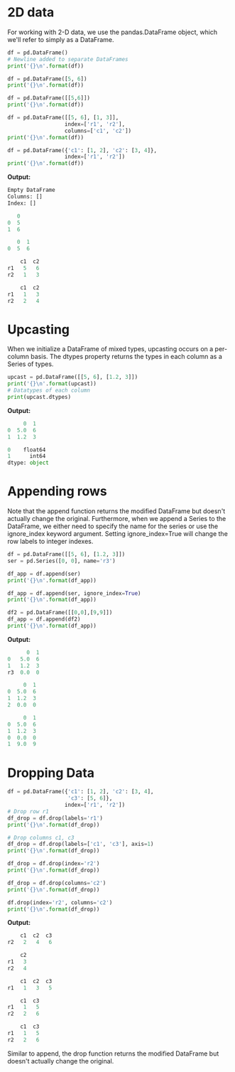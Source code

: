 # 2D data

For working with 2-D data, we use the pandas.DataFrame object, which we'll refer to simply as a DataFrame.

```py
df = pd.DataFrame()
# Newline added to separate DataFrames
print('{}\n'.format(df))

df = pd.DataFrame([5, 6])
print('{}\n'.format(df))

df = pd.DataFrame([[5,6]])
print('{}\n'.format(df))

df = pd.DataFrame([[5, 6], [1, 3]],
                  index=['r1', 'r2'],
                  columns=['c1', 'c2'])
print('{}\n'.format(df))

df = pd.DataFrame({'c1': [1, 2], 'c2': [3, 4]},
                  index=['r1', 'r2'])
print('{}\n'.format(df))
```

**Output:**

```py
Empty DataFrame
Columns: []
Index: []

   0
0  5
1  6

   0  1
0  5  6

    c1  c2
r1   5   6
r2   1   3

    c1  c2
r1   1   3
r2   2   4
```

# Upcasting

When we initialize a DataFrame of mixed types, upcasting occurs on a per-column basis. The dtypes property returns the types in each column as a Series of types.

```py
upcast = pd.DataFrame([[5, 6], [1.2, 3]])
print('{}\n'.format(upcast))
# Datatypes of each column
print(upcast.dtypes)
```

**Output:**

```py
     0  1
0  5.0  6
1  1.2  3

0    float64
1      int64
dtype: object
```

# Appending rows

Note that the append function returns the modified DataFrame but doesn't actually change the original. Furthermore, when we append a Series to the DataFrame, we either need to specify the name for the series or use the ignore_index keyword argument. Setting ignore_index=True will change the row labels to integer indexes.

```py
df = pd.DataFrame([[5, 6], [1.2, 3]])
ser = pd.Series([0, 0], name='r3')

df_app = df.append(ser)
print('{}\n'.format(df_app))

df_app = df.append(ser, ignore_index=True)
print('{}\n'.format(df_app))

df2 = pd.DataFrame([[0,0],[9,9]])
df_app = df.append(df2)
print('{}\n'.format(df_app))
```

**Output:**

```py
      0  1
0   5.0  6
1   1.2  3
r3  0.0  0

     0  1
0  5.0  6
1  1.2  3
2  0.0  0

     0  1
0  5.0  6
1  1.2  3
0  0.0  0
1  9.0  9
```

# Dropping Data

```py
df = pd.DataFrame({'c1': [1, 2], 'c2': [3, 4],
                   'c3': [5, 6]},
                  index=['r1', 'r2'])
# Drop row r1
df_drop = df.drop(labels='r1')
print('{}\n'.format(df_drop))

# Drop columns c1, c3
df_drop = df.drop(labels=['c1', 'c3'], axis=1)
print('{}\n'.format(df_drop))

df_drop = df.drop(index='r2')
print('{}\n'.format(df_drop))

df_drop = df.drop(columns='c2')
print('{}\n'.format(df_drop))

df.drop(index='r2', columns='c2')
print('{}\n'.format(df_drop))
```

**Output:**

```py
    c1  c2  c3
r2   2   4   6

    c2
r1   3
r2   4

    c1  c2  c3
r1   1   3   5

    c1  c3
r1   1   5
r2   2   6

    c1  c3
r1   1   5
r2   2   6
```

Similar to append, the drop function returns the modified DataFrame but doesn't actually change the original.
